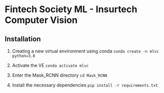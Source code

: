 # Fintech Society ML - Insurtech Computer Vision

## Installation

1. Creating a new virtual environment using conda ```conda create -n mlvc python=3.8```

2. Activate the VE ```conda activate mlvc```

3. Enter the Mask_RCNN directory ```cd Mask_RCNN```

4. Install the necessary dependencies ```pip install -r requirements.txt```

